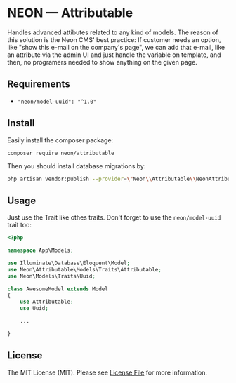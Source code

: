 # NEON &mdash; Attributable
Handles advanced attibutes related to any kind of models. The reason of this solution is the Neon CMS' best practice: If customer needs an option, like "show this e-mail on the company's page", we can add that e-mail, like an attribute via the admin UI and just handle the variable on template, and then, no programers needed to show anything on the given page.

## Requirements
* `"neon/model-uuid": "^1.0"`

## Install
Easily install the composer package:
```
composer require neon/attributable
```
Then you should install database migrations by:
```bash
php artisan vendor:publish --provider=\"Neon\\Attributable\\NeonAttributableerviceProvider\"
```

## Usage
Just use the Trait like othes traits. Don't forget to use the `neon/model-uuid` trait too:
```php
<?php

namespace App\Models;

use Illuminate\Database\Eloquent\Model;
use Neon\Attributable\Models\Traits\Attributable;
use Neon\Models\Traits\Uuid;

class AwesomeModel extends Model
{
    use Attributable;
    use Uuid;

    ...

}
```
<!-- ## How It Works?

It's so easy basically. The "variables", a.k.a. attributes stored in database in the `attributes` table. -->

## License

The MIT License (MIT). Please see [License File](LICENSE.md) for more information.